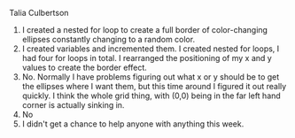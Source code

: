 Talia Culbertson
1. I created a nested for loop to create a full border of color-changing ellipses
constantly changing to a random color.
2. I created variables and incremented them. I created nested for loops, I had
four for loops in total. I rearranged the positioning of my x and y values to
create the border effect.
3. No. Normally I have problems figuring out what x or y should be to get the
ellipses where I want them, but this time around I figured it out really
quickly. I think the whole grid thing, with (0,0) being in the far left
hand corner is actually sinking in.
4. No
5. I didn't get a chance to help anyone with anything this week.
